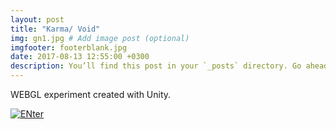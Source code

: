 ```yaml
---
layout: post
title: "Karma/ Void"
img: gn1.jpg # Add image post (optional)
imgfooter: footerblank.jpg
date: 2017-08-13 12:55:00 +0300
description: You’ll find this post in your `_posts` directory. Go ahead and edit it and re-build the site to see your changes. # Add post description (optional)
---
```

 
WEBGL experiment created with Unity.
<br>

<a href="http://taniagonzaga.github.io/karmavoid/"><img border="0" alt="ENter" img src="../assets/img/karmavoid2.png">
    
